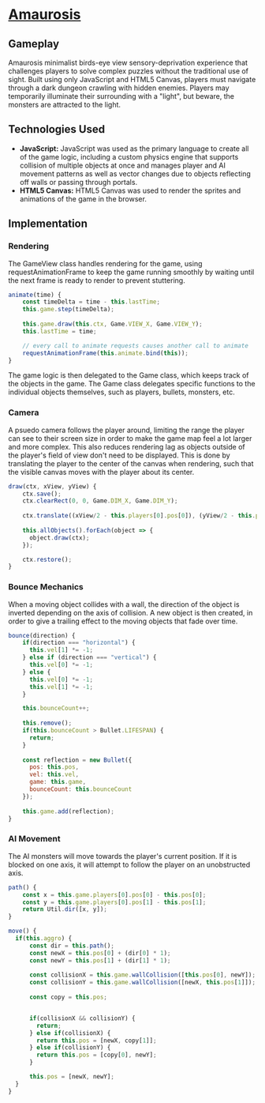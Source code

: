 # <a href="https://jashieh.github.io/amaurosis" target="_blank">Amaurosis</a>

## Gameplay
Amaurosis minimalist birds-eye view sensory-deprivation experience that challenges players to solve complex puzzles without the traditional use of sight. Built using only JavaScript and HTML5 Canvas, players must navigate through a dark dungeon crawling with hidden enemies. Players may temporarily illuminate their surrounding with a "light", but beware, the monsters are attracted to the light. 

## Technologies Used
* **JavaScript:** JavaScript was used as the primary language to create all of the game logic, including a custom physics engine that supports collision of multiple objects at once and manages player and AI movement patterns as well as vector changes due to objects reflecting off walls or passing through portals.
* **HTML5 Canvas:** HTML5 Canvas was used to render the sprites and animations of the game in the browser.

## Implementation

### Rendering 
The GameView class handles rendering for the game, using requestAnimationFrame to keep the game running smoothly by waiting until the next frame is ready to render to prevent stuttering.

```javascript
animate(time) {
    const timeDelta = time - this.lastTime;
    this.game.step(timeDelta);
    
    this.game.draw(this.ctx, Game.VIEW_X, Game.VIEW_Y);
    this.lastTime = time;

    // every call to animate requests causes another call to animate
    requestAnimationFrame(this.animate.bind(this));
}
```
The game logic is then delegated to the Game class, which keeps track of the objects in the game. The Game class delegates specific functions to the individual objects themselves, such as players, bullets, monsters, etc.

### Camera
A psuedo camera follows the player around, limiting the range the player can see to their screen size in order to make the game map feel a lot larger and more complex. This also reduces rendering lag as objects outside of the player's field of view don't need to be displayed. This is done by translating the player to the center of the canvas when rendering, such that the visible canvas moves with the player about its center.

```javascript 
draw(ctx, xView, yView) {  
    ctx.save();    
    ctx.clearRect(0, 0, Game.DIM_X, Game.DIM_Y);
    
    ctx.translate((xView/2 - this.players[0].pos[0]), (yView/2 - this.players[0].pos[1]))
        
    this.allObjects().forEach(object => {
      object.draw(ctx);
    });

    ctx.restore();
}
```

### Bounce Mechanics 
When a moving object collides with a wall, the direction of the object is inverted depending on the axis of collision. A new object is then created, in order to give a trailing effect to the moving objects that fade over time.

```javascript
bounce(direction) {
    if(direction === "horizontal") {
      this.vel[1] *= -1;
    } else if (direction === "vertical") {
      this.vel[0] *= -1;
    } else {
      this.vel[0] *= -1;
      this.vel[1] *= -1;
    }

    this.bounceCount++;
    
    this.remove();
    if(this.bounceCount > Bullet.LIFESPAN) {
      return;
    }
    
    const reflection = new Bullet({
      pos: this.pos,
      vel: this.vel,
      game: this.game,
      bounceCount: this.bounceCount
    });
    
    this.game.add(reflection);
}
```

### AI Movement
The AI monsters will move towards the player's current position. If it is blocked on one axis, it will attempt to follow the player on an unobstructed axis.

```javascript
path() {
    const x = this.game.players[0].pos[0] - this.pos[0];
    const y = this.game.players[0].pos[1] - this.pos[1];
    return Util.dir([x, y]);
}

move() {
  if(this.aggro) {
      const dir = this.path();
      const newX = this.pos[0] + (dir[0] * 1);
      const newY = this.pos[1] + (dir[1] * 1);
  
      const collisionX = this.game.wallCollision([this.pos[0], newY]);
      const collisionY = this.game.wallCollision([newX, this.pos[1]]);
  
      const copy = this.pos;


      if(collisionX && collisionY) {
        return;
      } else if(collisionX) {
        return this.pos = [newX, copy[1]];
      } else if(collisionY) {
        return this.pos = [copy[0], newY];
      } 

      this.pos = [newX, newY];
  }
}
```


